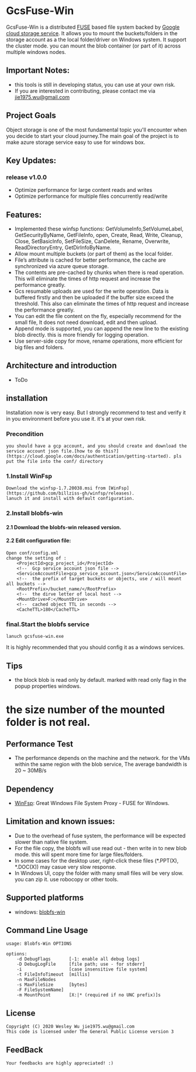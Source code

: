 GcsFuse-Win
=====

GcsFuse-Win is a distributed [FUSE](http://fuse.sourceforge.net) based file system backed by [Google cloud storage service](https://cloud.google.com/storage). It allows you to mount the buckets/folders in the storage account as a the local folder/driver on Windows system. It support the cluster mode. you can mount the blob container (or part of it) across multiple windows nodes.

## Important Notes:
* this tools is still in developing status, you can use at your own risk.
* If you are interested in contributing, please contact me via jie1975.wu@gmail.com

## Project Goals
Object storage is one of the most fundamental topic you'll encounter when you decide to start your cloud journey.The main goal of the project is to make azure storage service easy to use for windows box.

## Key Updates:

### release v1.0.0

* Optimize performance for large content reads and writes
* Optimize performance for multiple files concurrently read/write


## Features:
* Implemented these winfsp functions: GetVolumeInfo,SetVolumeLabel, GetSecurityByName, GetFileInfo, open, Create, Read, Write, Cleanup, Close, SetBasicInfo, SetFileSize, CanDelete, Rename, Overwrite, ReadDirectoryEntry, GetDirInfoByName.
* Allow mount multiple buckets (or part of them) as the local folder.
* File’s attribute is cached for better performance, the cache are synchronized via azure queue storage.
* The contents are pre-cached by chunks when there is read operation. This will eliminate the times of http request and increase the performance greatly. 
* Gcs resumable uploads are used for the write operation. Data is buffered firstly and then be uploaded if the buffer size exceed the threshold. This also can eliminate the times of http request and increase the performance greatly. 
* You can edit the file content on the fly, especially recommend for the small file, It does not need download, edit and then upload.
* Append mode is supported, you can append the new line to the existing blob directly. this is more friendly for logging operation.
* Use server-side copy for move, rename operations, more efficient for big files and folders.

## Architecture and introduction
* ToDo

## installation
Installation now is very easy. But I strongly recommend to test and verify it in you environment before you use it. it's at your own risk.
### Precondition
	you should have a gcp account, and you should create and download the service account json file.[how to do this?](https://cloud.google.com/docs/authentication/getting-started). pls put the file into the conf/ directory
### 1.Install WinFsp
    Download the winfsp-1.7.20038.msi from [WinFsp](https://github.com/billziss-gh/winfsp/releases).
	lanuch it and install with default configuration.
### 2.Install blobfs-win
#### 2.1 Download the blobfs-win released version.
#### 2.2 Edit configuration file: 
	Open conf/config.xml
	change the setting of :
		<ProjectId>gcp_project_id</ProjectId>
		<!--  Gcp service account json file --> 
		<ServiceAccountFile>gcp_service_account.json</ServiceAccountFile>
		<!--  the prefix of target buckets or objects, use / will mount all buckets --> 
		<RootPrefix>/bucket_name/</RootPrefix>
		<!--  the dirve letter of local host --> 
		<MountDrive>F:</MountDrive>
		<!--  cached object TTL in seconds --> 
		<CacheTTL>180</CacheTTL>

### final.Start the blobfs service
    lanuch gcsfuse-win.exe
	
It is highly recommended that you should config it as a windows services.

## Tips
* the block blob is read only by default. marked with read only flag in the popup properties windows.
# the size number of the mounted folder is not real.


## Performance Test
* The performance depends on the machine and the network. for the VMs within the same region with the blob service, The average bandwidth is 20 ~ 30MB/s

## Dependency
* [WinFsp](https://github.com/billziss-gh/winfsp): Great Windows File System Proxy - FUSE for Windows.


## Limitation and known issues:
* Due to the overhead of fuse system, the performance will be expected slower than native file system. 
* For the file copy, the blobfs will use read out - then write in to new blob mode. this will spent more time for large files/folders.
* In some cases for the desktop user, right-click these files (*.PPT(X), *.DOC(X)) may casue very slow response.
* In Windows UI, copy the folder with many small files will be very slow. you can zip it. use robocopy or other tools.

## Supported platforms
* windows: [blobfs-win](https://github.com/wesley1975/blobfs-win)


## Command Line Usage
	usage: Blobfs-Win OPTIONS

	options:
		-d DebugFlags       [-1: enable all debug logs]
		-D DebugLogFile     [file path; use - for stderr]
		-i                  [case insensitive file system]
		-t FileInfoTimeout  [millis]
		-n MaxFileNodes
		-s MaxFileSize      [bytes]
		-F FileSystemName]
		-m MountPoint       [X:|* (required if no UNC prefix)]s

## License
	Copyright (C) 2020 Wesley Wu jie1975.wu@gmail.com
	This code is licensed under The General Public License version 3
	
## FeedBack
	Your feedbacks are highly appreciated! :)
